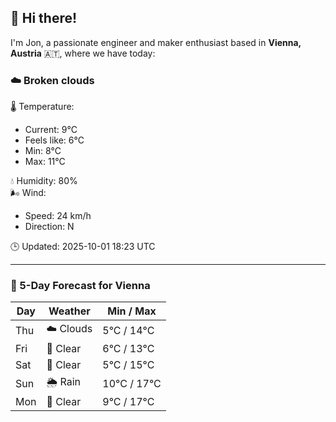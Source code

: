 ## 👋 Hi there!

I'm Jon, a passionate engineer and maker enthusiast based in **Vienna, Austria** 🇦🇹, where we have today:

### ☁️ Broken clouds 

🌡️ Temperature: 
* Current: 9°C
* Feels like: 6°C
* Min: 8°C 
* Max: 11°C  

💧 Humidity: 80%  
🌬️ Wind: 
* Speed: 24 km/h 
* Direction: N  

🕒 Updated: 2025-10-01 18:23 UTC

---

### 📅 5-Day Forecast for Vienna

| Day | Weather | Min / Max |
|-----|---------|------------|
| Thu | ☁️ Clouds | 5°C / 14°C |
| Fri | 🌙 Clear | 6°C / 13°C |
| Sat | 🌙 Clear | 5°C / 15°C |
| Sun | 🌦️ Rain | 10°C / 17°C |
| Mon | 🌙 Clear | 9°C / 17°C |
